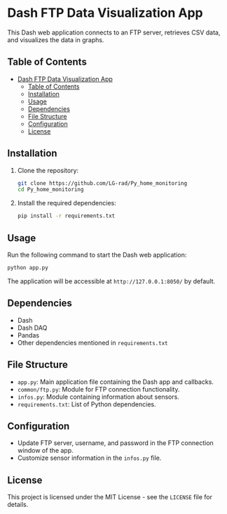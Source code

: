 # Dash FTP Data Visualization App

This Dash web application connects to an FTP server, retrieves CSV data, and visualizes the data in graphs.

## Table of Contents

- [Dash FTP Data Visualization App](#dash-ftp-data-visualization-app)
  - [Table of Contents](#table-of-contents)
  - [Installation](#installation)
  - [Usage](#usage)
  - [Dependencies](#dependencies)
  - [File Structure](#file-structure)
  - [Configuration](#configuration)
  - [License](#license)

## Installation

1. Clone the repository:

   ```bash
   git clone https://github.com/LG-rad/Py_home_monitoring
   cd Py_home_monitoring
   ```

2. Install the required dependencies:
    ```bash
    pip install -r requirements.txt
    ```

## Usage

Run the following command to start the Dash web application:

```bash
python app.py
```

The application will be accessible at `http://127.0.0.1:8050/` by default.

## Dependencies

- Dash
- Dash DAQ
- Pandas
- Other dependencies mentioned in `requirements.txt`

## File Structure

- `app.py`: Main application file containing the Dash app and callbacks.
- `common/ftp.py`: Module for FTP connection functionality.
- `infos.py`: Module containing information about sensors.
- `requirements.txt`: List of Python dependencies.

## Configuration

- Update FTP server, username, and password in the FTP connection window of the app.
- Customize sensor information in the `infos.py` file.

## License

This project is licensed under the MIT License - see the `LICENSE` file for details.
